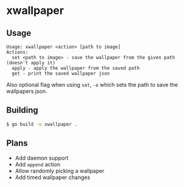 # xwallpaper

## Usage

```
Usage: xwallpaper <action> [path to image]
Actions:
  set <path to image> - save the wallpaper from the given path (doesn't apply it)
  apply - apply the wallpaper from the saved path
  get - print the saved wallpaper json
```

Also optional flag when using `set`, `-o` which sets the path to save the wallpapers json.

## Building

```sh
$ go build -o xwallpaper .
```

## Plans

- Add daemon support
- Add `append` action
- Allow randomly picking a wallpaper
- Add timed wallpaper changes
